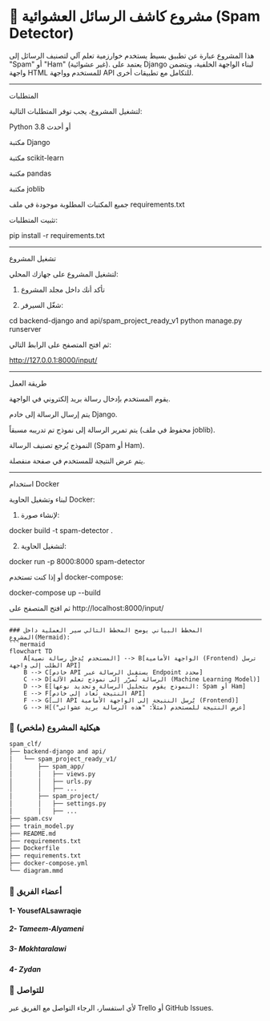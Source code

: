 # 🧠 مشروع كاشف الرسائل العشوائية (Spam Detector)

هذا المشروع عبارة عن تطبيق بسيط يستخدم خوارزمية تعلم آلي لتصنيف الرسائل إلى "Spam" أو "Ham" (غير عشوائية). يعتمد على Django لبناء الواجهة الخلفية، ويتضمن واجهة HTML للمستخدم وواجهة API للتكامل مع تطبيقات أخرى.


---

المتطلبات

لتشغيل المشروع، يجب توفر المتطلبات التالية:

Python 3.8 أو أحدث

مكتبة Django

مكتبة scikit-learn

مكتبة pandas

مكتبة joblib


جميع المكتبات المطلوبة موجودة في ملف requirements.txt

تثبيت المتطلبات:

pip install -r requirements.txt


---

تشغيل المشروع

لتشغيل المشروع على جهازك المحلي:

1. تأكد أنك داخل مجلد المشروع


2. شغّل السيرفر:



cd backend-django and api/spam_project_ready_v1 python manage.py runserver

ثم افتح المتصفح على الرابط التالي:

http://127.0.0.1:8000/input/


---

طريقة العمل

يقوم المستخدم بإدخال رسالة بريد إلكتروني في الواجهة.

يتم إرسال الرسالة إلى خادم Django.

يتم تمرير الرسالة إلى نموذج تم تدريبه مسبقاً (محفوظ في ملف joblib).

النموذج يُرجع تصنيف الرسالة (Spam أو Ham).

يتم عرض النتيجة للمستخدم في صفحة منفصلة.



---



استخدام Docker

لبناء وتشغيل الحاوية Docker:

1. لإنشاء صورة:



docker build -t spam-detector .

2. لتشغيل الحاوية:



docker run -p 8000:8000 spam-detector


أو إذا كنت تستخدم docker-compose:

docker-compose up --build


ثم افتح المتصفح على http://localhost:8000/input/


---
```
### المخطط البياني يوضح المخطط التالي سير العملية داخل المشروع(Mermaid):
```mermaid
flowchart TD
    A[المستخدم يُدخل رسالة نصية] --> B[الواجهة الأمامية (Frontend) ترسل الطلب إلى واجهة API]
    B --> C[خادم API يستقبل الرسالة عبر Endpoint محدد]
    C --> D[الرسالة تُمرّر إلى نموذج تعلم الآلة (Machine Learning Model)]
    D --> E[النموذج يقوم بتحليل الرسالة وتحديد نوعها: Spam أو Ham]
    E --> F[النتيجة تُعاد إلى خادم API]
    F --> G[الـ API يُرسل النتيجة إلى الواجهة الأمامية (Frontend)]
    G --> H[عرض النتيجة للمستخدم (مثلاً: "هذه الرسالة بريد عشوائي")]
```

### 📂 هيكلية المشروع (ملخص)
```bash
spam_clf/
├── backend-django and api/
│   └── spam_project_ready_v1/
│       ├── spam_app/
│       │   ├── views.py
│       │   ├── urls.py
│       │   ├── ...
│       ├── spam_project/
│       │   ├── settings.py
│       │   ├── ...
├── spam.csv
├── train_model.py
├── README.md
├── requirements.txt
├── Dockerfile
├── requirements.txt
├── docker-compose.yml
└── diagram.mmd
```
### 👥 أعضاء الفريق
#### 1- YousefALsawraqie 
##### 2- Tameem-Alyameni
##### 3- Mokhtaralawi
##### 4- Zydan 

### 📧 للتواصل
لأي استفسار، الرجاء التواصل مع الفريق عبر Trello أو GitHub Issues.
